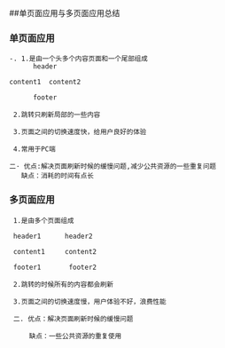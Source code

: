 ##单页面应用与多页面应用总结
  ### 单页面应用
    -. 1.是由一个头多个内容页面和一个尾部组成
          header

    content1  content2

          footer

     2.跳转只刷新局部的一些内容

     3.页面之间的切换速度快，给用户良好的体验

     4.常用于PC端

    二· 优点:解决页面刷新时候的缓慢问题,减少公共资源的一些重复问题
       缺点：消耗的时间有点长
   ### 多页面应用
     1.是由多个页面组成

     header1      header2

     content1     content2

     footer1       footer2

     2.跳转的时候所有的内容都会刷新

     3.页面之间的切换速度慢，用户体验不好，浪费性能

     二. 优点：解决页面刷新时候的缓慢问题

         缺点：一些公共资源的重复使用
